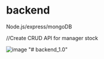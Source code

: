 # backend
Node.js/express/mongoDB

//Create CRUD API for manager stock


![image](https://user-images.githubusercontent.com/106203260/226130717-e8ad6639-d074-4578-84f4-37a755ba3c16.png)
"# backend_1.0" 
